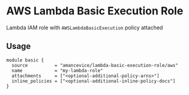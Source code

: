 # AWS Lambda Basic Execution Role

Lambda IAM role with `AWSLambdaBasicExecution` policy attached

## Usage

```hcl
module basic {
  source          = "amancevice/lambda-basic-execution-role/aws"
  name            = "my-lambda-role"
  attachments     = ["<optional-additional-policy-arns>"]
  inline_policies = ["<optional-additional-inline-policy-docs"]
}
```
